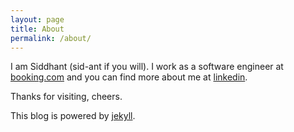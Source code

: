 ```yaml
---
layout: page
title: About
permalink: /about/
---
```


I am Siddhant (sid-ant if you will). I work as a software engineer at [booking.com](https://www.booking.com/) and you can find more about me at [linkedin](https://www.linkedin.com/in/sidant/). 

Thanks for visiting, cheers. 

This blog is powered by [jekyll](https://jekyllrb.com/).